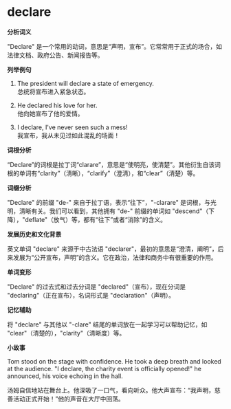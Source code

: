 # declare

**分析词义**

  

"Declare" 是一个常用的动词，意思是“声明，宣布”。它常常用于正式的场合，如法律文档、政府公告、新闻报告等。

  

**列举例句**

  

1.  The president will declare a state of emergency.  
    总统将宣布进入紧急状态。
    
      
    
2.  He declared his love for her.  
    他向她宣布了他的爱情。
    
      
    
3.  I declare, I've never seen such a mess!  
    我宣布，我从未见过如此混乱的场面！
    
      
    

  

**词根分析**

  

“Declare”的词根是拉丁词“clarare”，意思是“使明亮，使清楚”。其他衍生自该词根的单词有“clarity”（清晰），“clarify”（澄清），和“clear”（清楚）等。

  

**词缀分析**

  

"Declare" 的前缀 "de-" 来自于拉丁语，表示“往下”，"-clarare" 是词根，与光明，清晰有关。我们可以看到，其他拥有 "de-" 前缀的单词如 "descend"（下降），"deflate"（放气）等，都有“往下”或者“消除”的含义。

  

**发展历史和文化背景**

  

英文单词 "declare" 来源于中古法语 "declarer"，最初的意思是“澄清，阐明”，后来发展为“公开宣布，声明”的含义。它在政治，法律和商务中有很重要的作用。

  

**单词变形**

  

"Declare" 的过去式和过去分词是 "declared"（宣布），现在分词是 "declaring"（正在宣布），名词形式是 "declaration"（声明）。

  

**记忆辅助**

  

将 "declare" 与其他以 "-clare" 结尾的单词放在一起学习可以帮助记忆，如 "clear"（清楚的），"clarity"（清晰度）等。

  

**小故事**

  

Tom stood on the stage with confidence. He took a deep breath and looked at the audience. "I declare, the charity event is officially opened!" he announced, his voice echoing in the hall.

  

汤姆自信地站在舞台上。他深吸了一口气，看向听众。他大声宣布：“我声明，慈善活动正式开始！”他的声音在大厅中回荡。
